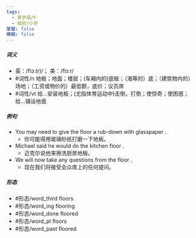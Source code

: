 ```yaml
---
tags:
  - 首字母/F
  - 级别/小学
掌握: false
模糊: false
---
```

##### 词义
- 英：/flɔː(r)/； 美：/flɔːr/
- #词性/n  地板；地面；楼层；(车厢内的)底板；（海等的）底；（建筑物内的）场地；（工资或物价的）最低额，底价；议员席
- #词性/vt  给…安装地板；(尤指体育运动中)击倒，打倒；使惊奇；使困惑；给…铺设地面
##### 例句
- You may need to give the floor a rub-down with glasspaper .
	- 你可能得用玻璃砂纸打磨一下地板。
- Michael said he would do the kitchen floor .
	- 迈克尔说他来擦洗厨房地板。
- We will now take any questions from the floor .
	- 现在我们将接受会众席上的任何提问。
##### 形态
- #形态/word_third floors
- #形态/word_ing flooring
- #形态/word_done floored
- #形态/word_pl floors
- #形态/word_past floored
